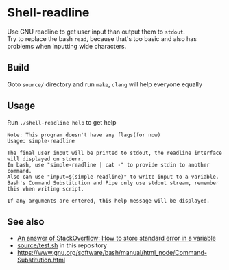 # Shell-readline

Use GNU readline to get user input than output them to `stdout`.\
Try to replace the bash `read`, because that's too basic and also has problems when inputting wide characters.

## Build

Goto `source/` directory and run `make`, `clang` will help everyone equally

## Usage

Run `./shell-readline help` to get help

```text
Note: This program doesn't have any flags(for now)
Usage: simple-readline

The final user input will be printed to stdout, the readline interface will displayed on stderr.
In bash, use "simple-readline | cat -" to provide stdin to another command.
Also can use "input=$(simple-readline)" to write input to a variable.
Bash's Command Substitution and Pipe only use stdout stream, remember this when writing script.

If any arguments are entered, this help message will be displayed.
```

## See also

- [An answer of StackOverflow: How to store standard error in a variable](https://stackoverflow.com/a/963857/25416550)
- [source/test.sh](source/test.sh) in this repository
- <https://www.gnu.org/software/bash/manual/html_node/Command-Substitution.html>
